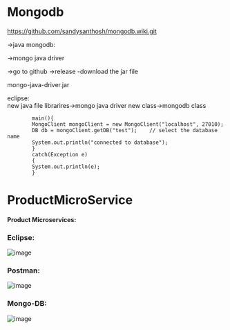# Mongodb


https://github.com/sandysanthosh/mongodb.wiki.git



->java mongodb:

->mongo java driver

->go to github ->release
-download the jar file

mongo-java-driver.jar

eclipse:    
    new java file
    librarires->mongo java driver
    new class->mongodb class

            main(){
            MongoClient mongoClient = new MongoClient("localhost", 27010);
            DB db = mongoClient.getDB("test");    // select the database name
            System.out.println("connected to database");
            }
            catch(Exception e)
            {
            System.out.println(e);
            }


# ProductMicroService

#### Product Microservices:

### Eclipse:

![image](https://user-images.githubusercontent.com/11579239/90340965-48e51b80-e019-11ea-92ca-ba88361e865b.png)

### Postman:

![image](https://user-images.githubusercontent.com/11579239/90341016-9b263c80-e019-11ea-9ae4-c324731782c6.png)


### Mongo-DB:

![image](https://user-images.githubusercontent.com/11579239/90341034-bf821900-e019-11ea-81a3-d3628b001fee.png)




